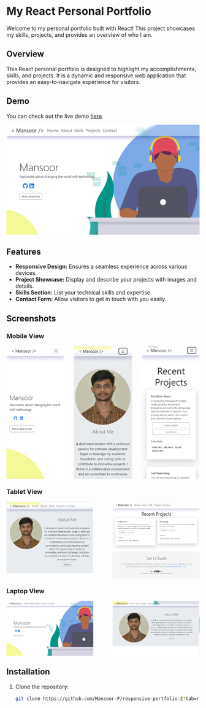 # My React Personal Portfolio

Welcome to my personal portfolio built with React! This project showcases my skills, projects, and provides an overview of who I am.

## Overview

This React personal portfolio is designed to highlight my accomplishments, skills, and projects. It is a dynamic and responsive web application that provides an easy-to-navigate experience for visitors.

## Demo

You can check out the live demo [here](https://mansoorsportfolio.netlify.app/).

![Portfolio Demo](./public/assets/screen-shots/home.png)

## Features

- **Responsive Design:** Ensures a seamless experience across various devices.
- **Project Showcase:** Display and describe your projects with images and details.
- **Skills Section:** List your technical skills and expertise.
- **Contact Form:** Allow visitors to get in touch with you easily.

## Screenshots

### Mobile View

<div style="display: flex; justify-content: space-between;">
  <img src="./public/assets/screen-shots/mobile1.png" alt="Mobile View 1" width="30%">
  <img src="./public/assets/screen-shots/mobile2.png" alt="Mobile View 2" width="30%">
  <img src="./public/assets/screen-shots/mobile3.png" alt="Mobile View 3" width="30%">
</div>

### Tablet View

<div style="display: flex; justify-content: space-between;">
  <img src="./public/assets/screen-shots/tab1.png" alt="Tab View 1" width="45%">
  <img src="./public/assets/screen-shots/tab2.png" alt="Tab View 2" width="45%">
</div>

### Laptop View

<div style="display: flex; justify-content: space-between;">
  <img src="./public/assets/screen-shots/laptop1.png" alt="Laptop View 1" width="45%">
  <img src="./public/assets/screen-shots/laptop2.png" alt="Laptop View 2" width="45%">
</div>



## Installation

1. Clone the repository:

   ```bash
   git clone https://github.com/Mansoor-P/responsive-portfolio-2?tab=readme-ov-file.git
   ```
